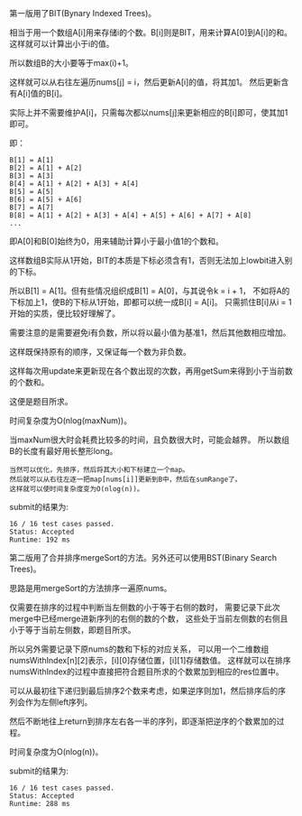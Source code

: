 第一版用了BIT(Bynary Indexed Trees)。

相当于用一个数组A[i]用来存储i的个数。B[i]则是BIT，用来计算A[0]到A[i]的和。
这样就可以计算出小于i的值。

所以数组B的大小要等于max(i)+1。

这样就可以从右往左遍历nums[j] = i，然后更新A[i]的值，将其加1。
然后更新含有A[i]值的B[i]。

实际上并不需要维护A[i]，只需每次都以nums[j]来更新相应的B[i]即可，使其加1即可。

即：
```
B[1] = A[1]
B[2] = A[1] + A[2]
B[3] = A[3]
B[4] = A[1] + A[2] + A[3] + A[4]
B[5] = A[5]
B[6] = A[5] + A[6]
B[7] = A[7]
B[8] = A[1] + A[2] + A[3] + A[4] + A[5] + A[6] + A[7] + A[8]
...
```

即A[0]和B[0]始终为0，用来辅助计算小于最小值1的个数和。

这样数组B实际从1开始，BIT的本质是下标必须含有1，否则无法加上lowbit进入别的下标。

所以B[1] = A[1]。但有些情况组织成B[1] = A[0]，与其说令k = i + 1，
不如将A的下标加上1，使B的下标从1开始，即都可以统一成B[i] = A[i]。
只需抓住B[i]从i = 1开始的实质，便比较好理解了。

需要注意的是需要避免i有负数，所以将以最小值为基准1，然后其他数相应增加。

这样既保持原有的顺序，又保证每一个数为非负数。

这样每次用update来更新现在各个数出现的次数，再用getSum来得到小于当前数的个数和。

这便是题目所求。

时间复杂度为O(nlog(maxNum))。

当maxNum很大时会耗费比较多的时间，且负数很大时，可能会越界。
所以数组B的长度有最好用长整形long。

```
当然可以优化，先排序，然后将其大小和下标建立一个map。
然后就可以从右往左逐一把map[nums[i]]更新到B中，然后在sumRange了。
这样就可以使时间复杂度变为O(nlog(n))。
```

submit的结果为:
```
16 / 16 test cases passed.
Status: Accepted
Runtime: 192 ms
```

第二版用了合并排序mergeSort的方法。另外还可以使用BST(Binary Search Trees)。

思路是用mergeSort的方法排序一遍原nums。

仅需要在排序的过程中判断当左侧数的小于等于右侧的数时，
需要记录下此次merge中已经merge进新序列的右侧的数的个数，
这些处于当前左侧数的右侧且小于等于当前左侧数，即题目所求。

所以另外需要记录下原nums的数和下标的对应关系，
可以用一个二维数组numsWithIndex[n][2]表示，[i][0]存储位置，[i][1]存储数值。
这样就可以在排序numsWithIndex的过程中直接把符合题目所求的个数累加到相应的res位置中。

可以从最初往下递归到最后排序2个数来考虑，如果逆序则加1，然后排序后的序列会作为左侧left序列。

然后不断地往上return到排序左右各一半的序列，即逐渐把逆序的个数累加的过程。

时间复杂度为O(nlog(n))。

submit的结果为:
```
16 / 16 test cases passed.
Status: Accepted
Runtime: 288 ms
```
